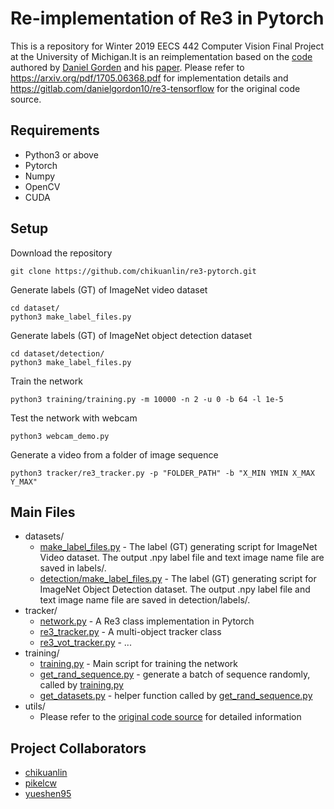 # Re-implementation of Re3 in Pytorch
This is a repository for Winter 2019 EECS 442 Computer Vision Final Project at the University of Michigan.It is an reimplementation based on the [code](https://gitlab.com/danielgordon10/re3-tensorflow) authored by [Daniel Gorden](https://homes.cs.washington.edu/~xkcd/) and his [paper](https://arxiv.org/pdf/1705.06368.pdf).
Please refer to https://arxiv.org/pdf/1705.06368.pdf for implementation details and https://gitlab.com/danielgordon10/re3-tensorflow for the original code source.

## Requirements
* Python3 or above
* Pytorch
* Numpy
* OpenCV
* CUDA

## Setup

Download the repository
```
git clone https://github.com/chikuanlin/re3-pytorch.git
```

Generate labels (GT) of ImageNet video dataset
```
cd dataset/
python3 make_label_files.py
```

Generate labels (GT) of ImageNet object detection dataset
```
cd dataset/detection/
python3 make_label_files.py
```


Train the network
```
python3 training/training.py -m 10000 -n 2 -u 0 -b 64 -l 1e-5
```

Test the network with webcam

```
python3 webcam_demo.py
```

Generate a video from a folder of image sequence
```
python3 tracker/re3_tracker.py -p "FOLDER_PATH" -b "X_MIN YMIN X_MAX Y_MAX"
```


## Main Files
* datasets/
  * [make_label_files.py](dataset/make_label_files.py) - The label (GT) generating script for ImageNet Video dataset. The output .npy label file and text image name file are saved in labels/. 
  * [detection/make_label_files.py](dataset/detection/make_label_files.py) - The label (GT) generating script for ImageNet Object Detection dataset. The output .npy label file and text image name file are saved in detection/labels/.
* tracker/
  * [network.py](tracker/network.py) - A Re3 class implementation in Pytorch
  * [re3_tracker.py](tracker/network.py) - A multi-object tracker class
  * [re3_vot_tracker.py](tracker/re3_vot_tracker.py) - ...
* training/
  * [training.py](training/training.py) - Main script for training the network
  * [get_rand_sequence.py](training/get_rand_sequence.py) - generate a batch of sequence randomly, called by [training.py](training/training.py)
  * [get_datasets.py](training/get_datasets.py) - helper function called by [get_rand_sequence.py](training/get_rand_sequence.py)
* utils/
  * Please refer to the [original code source](https://gitlab.com/danielgordon10/re3-tensorflow) for detailed information
  
## Project Collaborators
* [chikuanlin](https://github.com/chikuanlin)
* [pikelcw](https://github.com/pikelcw)
* [yueshen95](https://github.com/yueshen95)
